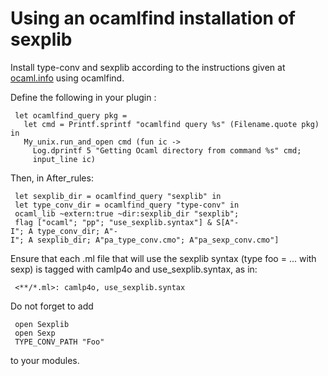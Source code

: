 # Using an ocamlfind installation of sexplib
Install type-conv and sexplib according to the instructions given at
[ocaml.info](http://www.ocaml.info/home/ocaml_sources.html) using
ocamlfind.

Define the following in your plugin :

` let ocamlfind_query pkg =`<br />`   let cmd = Printf.sprintf "ocamlfind query %s" (Filename.quote pkg) in`<br />`   My_unix.run_and_open cmd (fun ic ->`<br />`     Log.dprintf 5 "Getting Ocaml directory from command %s" cmd;`<br />`     input_line ic)`

Then, in After_rules:

` let sexplib_dir = ocamlfind_query "sexplib" in`<br />` let type_conv_dir = ocamlfind_query "type-conv" in`<br />` ocaml_lib ~extern:true ~dir:sexplib_dir "sexplib";`<br />` flag ["ocaml"; "pp"; "use_sexplib.syntax"] & S[A"-I"; A type_conv_dir; A"-I"; A sexplib_dir; A"pa_type_conv.cmo"; A"pa_sexp_conv.cmo"]`

Ensure that each .ml file that will use the sexplib syntax \(type foo =
... with sexp\) is tagged with camlp4o and use_sexplib.syntax, as in:

` <**/*.ml>: camlp4o, use_sexplib.syntax`

Do not forget to add

` open Sexplib`<br />` open Sexp`<br />` TYPE_CONV_PATH "Foo"`

to your modules.

